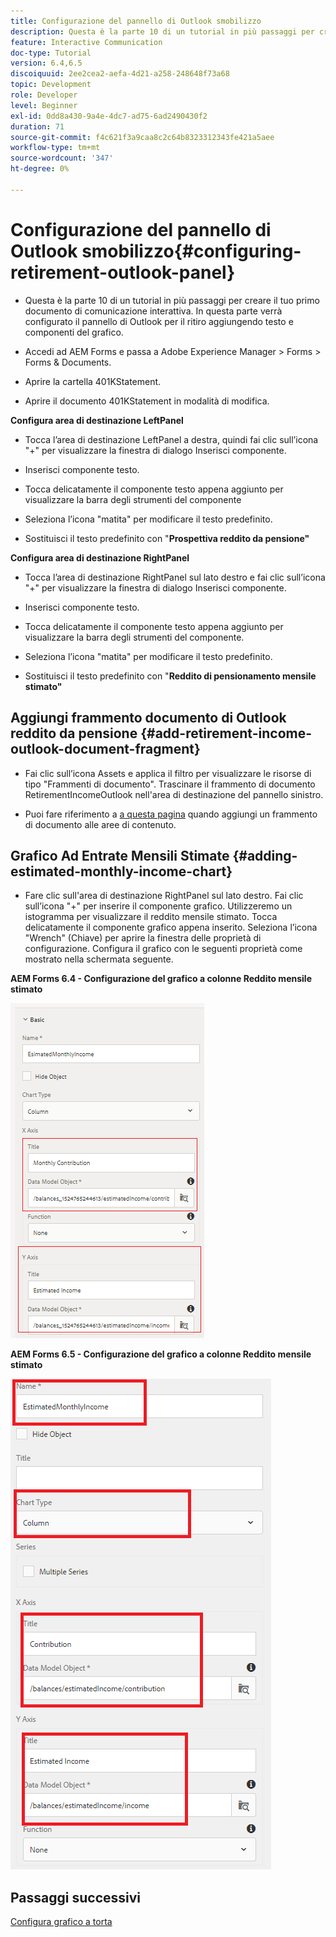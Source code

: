 ```yaml
---
title: Configurazione del pannello di Outlook smobilizzo
description: Questa è la parte 10 di un tutorial in più passaggi per creare il tuo primo documento di comunicazione interattiva. In questa parte verrà configurato il pannello di Outlook per il ritiro aggiungendo testo e componenti del grafico.
feature: Interactive Communication
doc-type: Tutorial
version: 6.4,6.5
discoiquuid: 2ee2cea2-aefa-4d21-a258-248648f73a68
topic: Development
role: Developer
level: Beginner
exl-id: 0dd8a430-9a4e-4dc7-ad75-6ad2490430f2
duration: 71
source-git-commit: f4c621f3a9caa8c2c64b8323312343fe421a5aee
workflow-type: tm+mt
source-wordcount: '347'
ht-degree: 0%

---
```


# Configurazione del pannello di Outlook smobilizzo{#configuring-retirement-outlook-panel}

* Questa è la parte 10 di un tutorial in più passaggi per creare il tuo primo documento di comunicazione interattiva. In questa parte verrà configurato il pannello di Outlook per il ritiro aggiungendo testo e componenti del grafico.

* Accedi ad AEM Forms e passa a Adobe Experience Manager > Forms > Forms &amp; Documents.

* Aprire la cartella 401KStatement.

* Aprire il documento 401KStatement in modalità di modifica.

**Configura area di destinazione LeftPanel**

* Tocca l’area di destinazione LeftPanel a destra, quindi fai clic sull’icona &quot;+&quot; per visualizzare la finestra di dialogo Inserisci componente.

* Inserisci componente testo.

* Tocca delicatamente il componente testo appena aggiunto per visualizzare la barra degli strumenti del componente

* Seleziona l’icona &quot;matita&quot; per modificare il testo predefinito.

* Sostituisci il testo predefinito con &quot;**Prospettiva reddito da pensione&quot;**

**Configura area di destinazione RightPanel**

* Tocca l’area di destinazione RightPanel sul lato destro e fai clic sull’icona &quot;+&quot; per visualizzare la finestra di dialogo Inserisci componente.

* Inserisci componente testo.

* Tocca delicatamente il componente testo appena aggiunto per visualizzare la barra degli strumenti del componente.

* Seleziona l’icona &quot;matita&quot; per modificare il testo predefinito.

* Sostituisci il testo predefinito con &quot;**Reddito di pensionamento mensile stimato&quot;**

## Aggiungi frammento documento di Outlook reddito da pensione {#add-retirement-income-outlook-document-fragment}

* Fai clic sull’icona Assets e applica il filtro per visualizzare le risorse di tipo &quot;Frammenti di documento&quot;. Trascinare il frammento di documento RetirementIncomeOutlook nell&#39;area di destinazione del pannello sinistro.

* Puoi fare riferimento a [a questa pagina](https://experienceleague.adobe.com/docs/experience-manager-learn/forms/ic-web-channel-tutorial/partseven.html) quando aggiungi un frammento di documento alle aree di contenuto.

## Grafico Ad Entrate Mensili Stimate {#adding-estimated-monthly-income-chart}

* Fare clic sull&#39;area di destinazione RightPanel sul lato destro. Fai clic sull’icona &quot;+&quot; per inserire il componente grafico. Utilizzeremo un istogramma per visualizzare il reddito mensile stimato. Tocca delicatamente il componente grafico appena inserito. Seleziona l’icona &quot;Wrench&quot; (Chiave) per aprire la finestra delle proprietà di configurazione. Configura il grafico con le seguenti proprietà come mostrato nella schermata seguente.

**AEM Forms 6.4 - Configurazione del grafico a colonne Reddito mensile stimato**

![modulo64](assets/estimatedmonthlyincomechart.png)

**AEM Forms 6.5 - Configurazione del grafico a colonne Reddito mensile stimato**

![moduli65](assets/estimatedmonthlyincomechart65.PNG)

## Passaggi successivi

[Configura grafico a torta](./parteleven.md)
